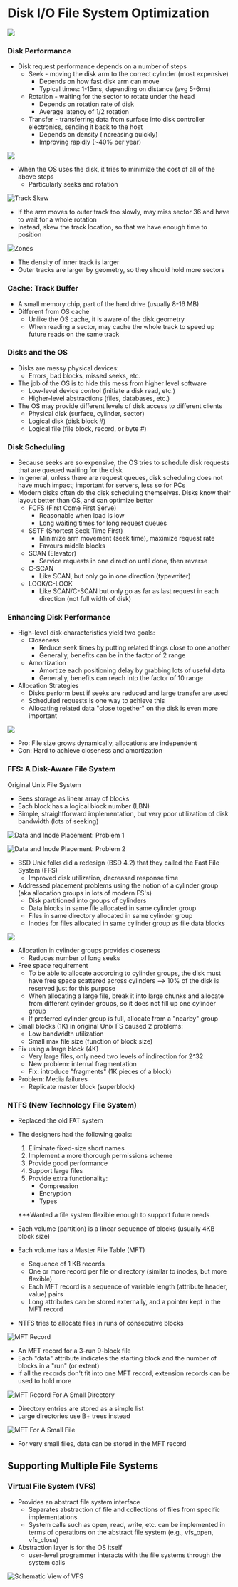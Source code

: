 # Disk I/O File System Optimization

![](../.gitbook/assets/image%20%2811%29.png)

### Disk Performance

* Disk request performance depends on a number of steps
  * Seek - moving the disk arm to the correct cylinder \(most expensive\)
    * Depends on how fast disk arm can move
    * Typical times: 1-15ms, depending on distance \(avg 5-6ms\)
  * Rotation - waiting for the sector to rotate under the head
    * Depends on rotation rate of disk
    * Average latency of 1/2 rotation
  * Transfer - transferring data from surface into disk controller electronics, sending it back to the host
    * Depends on density \(increasing quickly\)
    * Improving rapidly \(~40% per year\)

![](../.gitbook/assets/image%20%2813%29.png)

* When the OS uses the disk, it tries to minimize the cost of all of the above steps
  * Particularly seeks and rotation

![Track Skew](../.gitbook/assets/image.png)

* If the arm moves to outer track too slowly, may miss sector 36 and have to wait for a whole rotation
* Instead, skew the track location, so that we have enough time to position

![Zones](../.gitbook/assets/image%20%2823%29.png)

* The density of inner track is larger
* Outer tracks are larger by geometry, so they should hold more sectors

### Cache: Track Buffer

* A small memory chip, part of the hard drive \(usually 8-16 MB\)
* Different from OS cache
  * Unlike the OS cache, it is aware of the disk geometry
  * When reading a sector, may cache the whole track to speed up future reads on the same track

### Disks and the OS

* Disks are messy physical devices:
  * Errors, bad blocks, missed seeks, etc.
* The job of the OS is to hide this mess from higher level software
  * Low-level device control \(initiate a disk read, etc.\)
  * Higher-level abstractions \(files, databases, etc.\)
* The OS may provide different levels of disk access to different clients
  * Physical disk \(surface, cylinder, sector\)
  * Logical disk \(disk block \#\)
  * Logical file \(file block, record, or byte \#\)

### Disk Scheduling

* Because seeks are so expensive, the OS tries to schedule disk requests that are queued waiting for the disk
* In general, unless there are request queues, disk scheduling does not have much impact; important for servers, less so for PCs
* Modern disks often do the disk scheduling themselves. Disks know their layout better than OS, and can optimize better
  * FCFS \(First Come First Serve\)
    * Reasonable when load is low
    * Long waiting times for long request queues
  * SSTF \(Shortest Seek Time First\)
    * Minimize arm movement \(seek time\), maximize request rate
    * Favours middle blocks
  * SCAN \(Elevator\)
    * Service requests in one direction until done, then reverse
  * C-SCAN
    * Like SCAN, but only go in one direction \(typewriter\)
  * LOOK/C-LOOK
    * Like SCAN/C-SCAN but only go as far as last request in each direction \(not full width of disk\)

### Enhancing Disk Performance

* High-level disk characteristics yield two goals:
  * Closeness 
    * Reduce seek times by putting related things close to one another
    * Generally, benefits can be in the factor of 2 range
  * Amortization
    * Amortize each positioning delay by grabbing lots of useful data
    * Generally, benefits can reach into the factor of 10 range
* Allocation Strategies
  * Disks perform best if seeks are reduced and large transfer are used
  * Scheduled requests is one way to achieve this
  * Allocating related data "close together" on the disk is even more important

![](../.gitbook/assets/image%20%2839%29.png)

* Pro: File size grows dynamically, allocations are independent
* Con: Hard to achieve closeness and amortization

### FFS: A Disk-Aware File System

Original Unix File System

* Sees storage as linear array of blocks
* Each block has a logical block number \(LBN\)
* Simple, straightforward implementation, but very poor utilization of disk bandwidth \(lots of seeking\)

![Data and Inode Placement: Problem 1](../.gitbook/assets/image%20%288%29.png)

![Data and Inode Placement: Problem 2](../.gitbook/assets/image%20%2820%29.png)

* BSD Unix folks did a redesign \(BSD 4.2\) that they called the Fast File System \(FFS\) 
  * Improved disk utilization, decreased response time
* Addressed placement problems using the notion of a cylinder group \(aka allocation groups in lots of modern FS's\)
  * Disk partitioned into groups of cylinders
  * Data blocks in same file allocated in same cylinder group
  * Files in same directory allocated in same cylinder group
  * Inodes for files allocated in same cylinder group as file data blocks

![](../.gitbook/assets/image%20%286%29.png)

* Allocation in cylinder groups provides closeness
  * Reduces number of long seeks
* Free space requirement
  * To be able to allocate according to cylinder groups, the disk must have free space scattered across cylinders --&gt; 10% of the disk is reserved just for this purpose
  * When allocating a large file, break it into large chunks and allocate from different cylinder groups, so it does not fill up one cylinder group
  * If preferred cylinder group is full, allocate from a "nearby" group
* Small blocks \(1K\) in original Unix FS caused 2 problems:
  * Low bandwidth utilization
  * Small max file size \(function of block size\)
* Fix using a large block \(4K\)
  * Very large files, only need two levels of indirection for 2^32
  * New problem: internal fragmentation
  * Fix: introduce "fragments" \(1K pieces of a block\)
* Problem: Media failures
  * Replicate master block \(superblock\)

### NTFS \(New Technology File System\)

* Replaced the old FAT system
* The designers had the following goals:

  1. Eliminate fixed-size short names
  2. Implement a more thorough permissions scheme
  3. Provide good performance
  4. Support large files
  5. Provide extra functionality:
     * Compression
     * Encryption
     * Types

  \*\*\*Wanted a file system flexible enough to support future needs

* Each volume \(partition\) is a linear sequence of blocks \(usually 4KB block size\)
* Each volume has a Master File Table \(MFT\)
  * Sequence of 1 KB records
  * One or more record per file or directory \(similar to inodes, but more flexible\)
  * Each MFT record is a sequence of variable length \(attribute header, value\) pairs
  * Long attributes can be stored externally, and a pointer kept in the MFT record
* NTFS tries to allocate files in runs of consecutive blocks

![MFT Record](../.gitbook/assets/image%20%2836%29.png)

* An MFT record for a 3-run 9-block file
* Each "data" attribute indicates the starting block and the number of blocks in a "run" \(or extent\)
* If all the records don't fit into one MFT record, extension records can be used to hold more

![MFT Record For A Small Directory](../.gitbook/assets/image%20%2841%29.png)

* Directory entries are stored as a simple list
* Large directories use B+ trees instead

![MFT For A Small File](../.gitbook/assets/image%20%2810%29.png)

* For very small files, data can be stored in the MFT record

## Supporting Multiple File Systems

### Virtual File System \(VFS\)

* Provides an abstract file system interface
  * Separates abstraction of file and collections of files from specific implementations
  * System calls such as open, read, write, etc. can be implemented in terms of operations on the abstract file system \(e.g., vfs\_open, vfs\_close\)
* Abstraction layer is for the OS itself
  * user-level programmer interacts with the file systems through the system calls

![Schematic View of VFS](../.gitbook/assets/image%20%2830%29.png)

